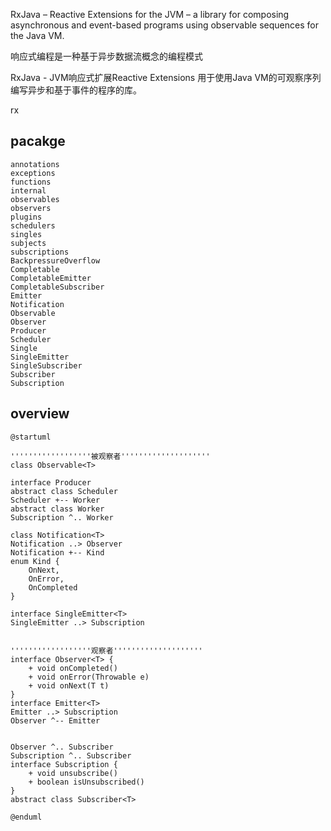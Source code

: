 RxJava – Reactive Extensions for the JVM – 
a library for composing asynchronous and event-based programs using observable sequences for the Java VM.

响应式编程是一种基于异步数据流概念的编程模式

RxJava - JVM响应式扩展Reactive Extensions 用于使用Java VM的可观察序列编写异步和基于事件的程序的库。

rx
## pacakge
```
annotations
exceptions
functions
internal
observables
observers
plugins
schedulers
singles
subjects
subscriptions
BackpressureOverflow
Completable
CompletableEmitter
CompletableSubscriber
Emitter
Notification
Observable
Observer
Producer
Scheduler
Single
SingleEmitter
SingleSubscriber
Subscriber
Subscription
```

## overview
```plantuml
@startuml

''''''''''''''''''被观察者''''''''''''''''''''
class Observable<T>

interface Producer
abstract class Scheduler
Scheduler +-- Worker
abstract class Worker
Subscription ^.. Worker

class Notification<T>
Notification ..> Observer
Notification +-- Kind
enum Kind {
    OnNext, 
    OnError, 
    OnCompleted
}

interface SingleEmitter<T>
SingleEmitter ..> Subscription


''''''''''''''''''观察者''''''''''''''''''''
interface Observer<T> {
    + void onCompleted()
    + void onError(Throwable e)
    + void onNext(T t)
}
interface Emitter<T>
Emitter ..> Subscription
Observer ^-- Emitter


Observer ^.. Subscriber
Subscription ^.. Subscriber
interface Subscription {
    + void unsubscribe()
    + boolean isUnsubscribed()
}
abstract class Subscriber<T>

@enduml
```
